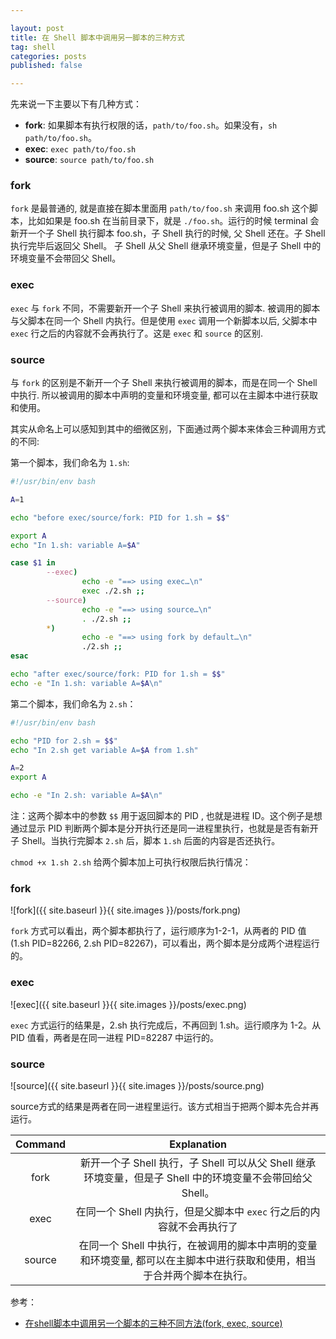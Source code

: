 ```yaml
---

layout: post
title: 在 Shell 脚本中调用另一脚本的三种方式
tag: shell
categories: posts
published: false

---
```


先来说一下主要以下有几种方式：

- **fork**: 如果脚本有执行权限的话，`path/to/foo.sh`。如果没有，`sh path/to/foo.sh`。
- **exec**: `exec path/to/foo.sh`
- **source**: `source path/to/foo.sh`

### fork

`fork` 是最普通的, 就是直接在脚本里面用 `path/to/foo.sh` 来调用
 foo.sh 这个脚本，比如如果是 foo.sh 在当前目录下，就是 `./foo.sh`。运行的时候 terminal 会新开一个子 Shell 执行脚本 foo.sh，子 Shell 执行的时候, 父 Shell 还在。子 Shell 执行完毕后返回父 Shell。 子 Shell 从父 Shell 继承环境变量，但是子 Shell 中的环境变量不会带回父 Shell。

### exec

`exec` 与 `fork` 不同，不需要新开一个子 Shell 来执行被调用的脚本.  被调用的脚本与父脚本在同一个 Shell 内执行。但是使用 `exec` 调用一个新脚本以后, 父脚本中 `exec` 行之后的内容就不会再执行了。这是 `exec` 和 `source` 的区别.

### source

与 `fork` 的区别是不新开一个子 Shell 来执行被调用的脚本，而是在同一个 Shell 中执行. 所以被调用的脚本中声明的变量和环境变量, 都可以在主脚本中进行获取和使用。

其实从命名上可以感知到其中的细微区别，下面通过两个脚本来体会三种调用方式的不同:

第一个脚本，我们命名为 `1.sh`:

```sh
#!/usr/bin/env bash

A=1

echo "before exec/source/fork: PID for 1.sh = $$"

export A
echo "In 1.sh: variable A=$A"

case $1 in
        --exec)
                echo -e "==> using exec…\n"
                exec ./2.sh ;;
        --source)
                echo -e "==> using source…\n"
                . ./2.sh ;;
        *)
                echo -e "==> using fork by default…\n"
                ./2.sh ;;
esac

echo "after exec/source/fork: PID for 1.sh = $$"
echo -e "In 1.sh: variable A=$A\n"
```

第二个脚本，我们命名为 `2.sh`：

```sh
#!/usr/bin/env bash

echo "PID for 2.sh = $$"
echo "In 2.sh get variable A=$A from 1.sh"

A=2
export A

echo -e "In 2.sh: variable A=$A\n"
```

注：这两个脚本中的参数 `$$` 用于返回脚本的 PID , 也就是进程 ID。这个例子是想通过显示 PID 判断两个脚本是分开执行还是同一进程里执行，也就是是否有新开子 Shell。当执行完脚本 `2.sh` 后，脚本 `1.sh` 后面的内容是否还执行。

`chmod +x 1.sh 2.sh` 给两个脚本加上可执行权限后执行情况：

### fork

![fork]({{ site.baseurl }}{{ site.images }}/posts/fork.png)

`fork` 方式可以看出，两个脚本都执行了，运行顺序为1-2-1，从两者的 PID 值(1.sh PID=82266, 2.sh PID=82267)，可以看出，两个脚本是分成两个进程运行的。

### exec

![exec]({{ site.baseurl }}{{ site.images }}/posts/exec.png)

`exec` 方式运行的结果是，2.sh 执行完成后，不再回到 1.sh。运行顺序为 1-2。从 PID 值看，两者是在同一进程 PID=82287 中运行的。

### source

![source]({{ site.baseurl }}{{ site.images }}/posts/source.png)

source方式的结果是两者在同一进程里运行。该方式相当于把两个脚本先合并再运行。

Command | Explanation
:---:   | :---:
fork    | 新开一个子 Shell 执行，子 Shell 可以从父 Shell 继承环境变量，但是子 Shell 中的环境变量不会带回给父 Shell。
exec    | 在同一个 Shell 内执行，但是父脚本中 `exec` 行之后的内容就不会再执行了
source  | 在同一个 Shell 中执行，在被调用的脚本中声明的变量和环境变量, 都可以在主脚本中进行获取和使用，相当于合并两个脚本在执行。

参考：
- [在shell脚本中调用另一个脚本的三种不同方法(fork, exec, source)](http://www.361way.com/shell-process/1126.html)
